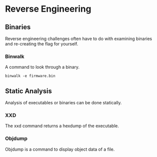 # Reverse Engineering 

## Binaries 
Reverse engineering challenges often have to do with examining binaries and re-creating the flag for yourself. 

### Binwalk
A command to look through a binary. 
```
binwalk -e firmware.bin
```
## Static Analysis
Analysis of executables or binaries can be done statically. 

### XXD
The xxd command returns a hexdump of the executable. 

### Objdump 
Objdump is a command to display object data of a file. 